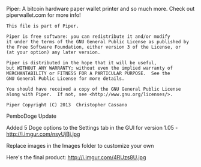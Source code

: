 Piper: A bitcoin hardware paper wallet printer and so much more.  Check out piperwallet.com for more info!

    This file is part of Piper.

    Piper is free software: you can redistribute it and/or modify
    it under the terms of the GNU General Public License as published by
    the Free Software Foundation, either version 3 of the License, or
    (at your option) any later version.

    Piper is distributed in the hope that it will be useful,
    but WITHOUT ANY WARRANTY; without even the implied warranty of
    MERCHANTABILITY or FITNESS FOR A PARTICULAR PURPOSE.  See the
    GNU General Public License for more details.

    You should have received a copy of the GNU General Public License
    along with Piper.  If not, see <http://www.gnu.org/licenses/>.

    Piper Copyright (C) 2013  Christopher Cassano


PemboDoge Update
 
 Added 5 Doge options to the Settings tab in the GUI for version 1.05 - http://i.imgur.com/nsyUjBj.jpg
 
 Replace images in the Images folder to customize your own
 
 Here's the final product: http://i.imgur.com/4RUzs8U.jpg 
